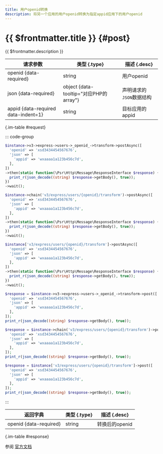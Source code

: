 ```yaml
---
title: 用户openid转换
description: 将另一个应用的用户openid转换为指定appid应用下的用户openid
---
```


# {{ $frontmatter.title }} {#post}

{{ $frontmatter.description }}

| 请求参数 | 类型 {.type} | 描述 {.desc}
| --- | --- | ---
| openid {data-required} | string | 用户openid
| json {data-required} | object {data-tooltip="对应PHP的array"} | 声明请求的`JSON`数据结构
| appid {data-required data-indent=1} | string | 目标应用的appid

{.im-table #request}

::: code-group

```php [异步纯链式]
$instance->v3->express->users->_openid_->transform->postAsync([
  'openid' => 'xsd3434454567676',
  'json' => [
    'appid' => 'wxaaaa1a123b456c7d',
  ],
])
->then(static function(\Psr\Http\Message\ResponseInterface $response) {
  print_r(json_decode((string) $response->getBody(), true));
})
->wait();
```

```php [异步声明式]
$instance->chain('v3/express/users/{openid}/transform')->postAsync([
  'openid' => 'xsd3434454567676',
  'json' => [
    'appid' => 'wxaaaa1a123b456c7d',
  ],
])
->then(static function(\Psr\Http\Message\ResponseInterface $response) {
  print_r(json_decode((string) $response->getBody(), true));
})
->wait();
```

```php [异步属性式]
$instance['v3/express/users/{openid}/transform']->postAsync([
  'openid' => 'xsd3434454567676',
  'json' => [
    'appid' => 'wxaaaa1a123b456c7d',
  ],
])
->then(static function(\Psr\Http\Message\ResponseInterface $response) {
  print_r(json_decode((string) $response->getBody(), true));
})
->wait();
```

```php [同步纯链式]
$response = $instance->v3->express->users->_openid_->transform->post([
  'openid' => 'xsd3434454567676',
  'json' => [
    'appid' => 'wxaaaa1a123b456c7d',
  ],
]);
print_r(json_decode((string) $response->getBody(), true));
```

```php [同步声明式]
$response = $instance->chain('v3/express/users/{openid}/transform')->post([
  'openid' => 'xsd3434454567676',
  'json' => [
    'appid' => 'wxaaaa1a123b456c7d',
  ],
]);
print_r(json_decode((string) $response->getBody(), true));
```

```php [同步属性式]
$response = $instance['v3/express/users/{openid}/transform']->post([
  'openid' => 'xsd3434454567676',
  'json' => [
    'appid' => 'wxaaaa1a123b456c7d',
  ],
]);
print_r(json_decode((string) $response->getBody(), true));
```

:::

| 返回字典 | 类型 {.type} | 描述 {.desc}
| --- | --- | ---
| openid {data-required} | string | 转换后的openid

{.im-table #response}

参阅 [官方文档](https://pay.weixin.qq.com/wiki/doc/apiv3_partner/Offline/apis/chapter4_9_1.shtml)
